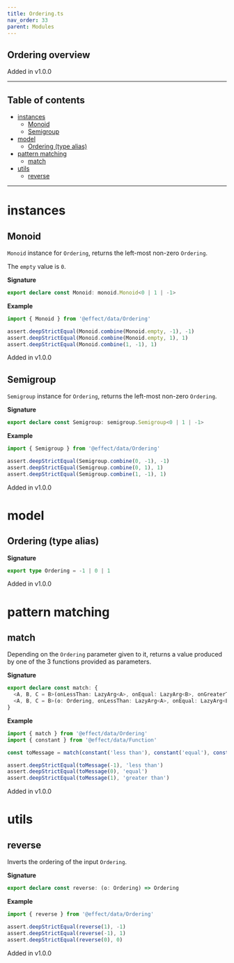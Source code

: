 ```yaml
---
title: Ordering.ts
nav_order: 33
parent: Modules
---
```


## Ordering overview

Added in v1.0.0

---

<h2 class="text-delta">Table of contents</h2>

- [instances](#instances)
  - [Monoid](#monoid)
  - [Semigroup](#semigroup)
- [model](#model)
  - [Ordering (type alias)](#ordering-type-alias)
- [pattern matching](#pattern-matching)
  - [match](#match)
- [utils](#utils)
  - [reverse](#reverse)

---

# instances

## Monoid

`Monoid` instance for `Ordering`, returns the left-most non-zero `Ordering`.

The `empty` value is `0`.

**Signature**

```ts
export declare const Monoid: monoid.Monoid<0 | 1 | -1>
```

**Example**

```ts
import { Monoid } from '@effect/data/Ordering'

assert.deepStrictEqual(Monoid.combine(Monoid.empty, -1), -1)
assert.deepStrictEqual(Monoid.combine(Monoid.empty, 1), 1)
assert.deepStrictEqual(Monoid.combine(1, -1), 1)
```

Added in v1.0.0

## Semigroup

`Semigroup` instance for `Ordering`, returns the left-most non-zero `Ordering`.

**Signature**

```ts
export declare const Semigroup: semigroup.Semigroup<0 | 1 | -1>
```

**Example**

```ts
import { Semigroup } from '@effect/data/Ordering'

assert.deepStrictEqual(Semigroup.combine(0, -1), -1)
assert.deepStrictEqual(Semigroup.combine(0, 1), 1)
assert.deepStrictEqual(Semigroup.combine(1, -1), 1)
```

Added in v1.0.0

# model

## Ordering (type alias)

**Signature**

```ts
export type Ordering = -1 | 0 | 1
```

Added in v1.0.0

# pattern matching

## match

Depending on the `Ordering` parameter given to it, returns a value produced by one of the 3 functions provided as parameters.

**Signature**

```ts
export declare const match: {
  <A, B, C = B>(onLessThan: LazyArg<A>, onEqual: LazyArg<B>, onGreaterThan: LazyArg<C>): (self: Ordering) => A | B | C
  <A, B, C = B>(o: Ordering, onLessThan: LazyArg<A>, onEqual: LazyArg<B>, onGreaterThan: LazyArg<C>): A | B | C
}
```

**Example**

```ts
import { match } from '@effect/data/Ordering'
import { constant } from '@effect/data/Function'

const toMessage = match(constant('less than'), constant('equal'), constant('greater than'))

assert.deepStrictEqual(toMessage(-1), 'less than')
assert.deepStrictEqual(toMessage(0), 'equal')
assert.deepStrictEqual(toMessage(1), 'greater than')
```

Added in v1.0.0

# utils

## reverse

Inverts the ordering of the input `Ordering`.

**Signature**

```ts
export declare const reverse: (o: Ordering) => Ordering
```

**Example**

```ts
import { reverse } from '@effect/data/Ordering'

assert.deepStrictEqual(reverse(1), -1)
assert.deepStrictEqual(reverse(-1), 1)
assert.deepStrictEqual(reverse(0), 0)
```

Added in v1.0.0
